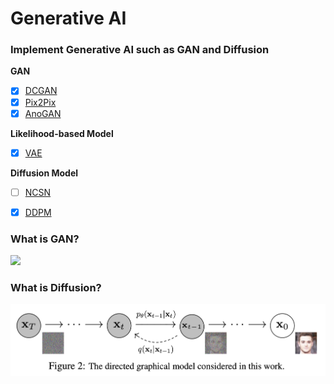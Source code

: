 # Generative AI

### Implement Generative AI such as GAN and Diffusion
**GAN**
- [x] [DCGAN](https://github.com/Sangh0/Generative/tree/main/DCGAN)
- [x] [Pix2Pix](https://github.com/Sangh0/Generative/tree/main/Pix2Pix)
- [x] [AnoGAN](https://github.com/Sangh0/Generative/tree/main/AnoGAN)

**Likelihood-based Model**  
- [x] [VAE](https://github.com/Sangh0/Generative/tree/main/VAE)

**Diffusion Model**
- [ ] [NCSN](https://github.com/Sangh0/Generative/tree/main/NCSN)
- [x] [DDPM](https://github.com/Sangh0/Generative/tree/main/DDPM)


### What is GAN?

<img src = "https://t1.daumcdn.net/cfile/tistory/9928E6375B75872D17" width=700>

### What is Diffusion?
<img src = "https://github.com/Sangh0/Generative/blob/main/DDPM/figures/diffusion_process.png?raw=true">